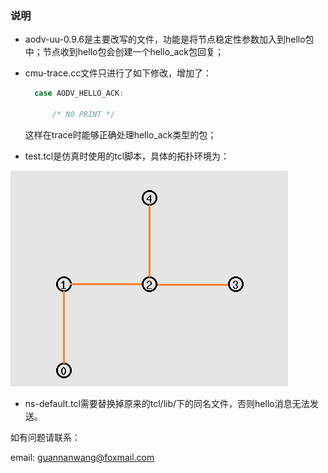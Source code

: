 ### 说明

* aodv-uu-0.9.6是主要改写的文件，功能是将节点稳定性参数加入到hello包中；节点收到hello包会创建一个hello_ack包回复；

* cmu-trace.cc文件只进行了如下修改，增加了：

  ```c
  	case AODV_HELLO_ACK:

  		/* NO PRINT */
  ```

  这样在trace时能够正确处理hello_ack类型的包；

* test.tcl是仿真时使用的tcl脚本，具体的拓扑环境为：


![pic](./pic.png)

* ns-default.tcl需要替换掉原来的tcl/lib/下的同名文件，否则hello消息无法发送。




如有问题请联系：

email: guannanwang@foxmail.com